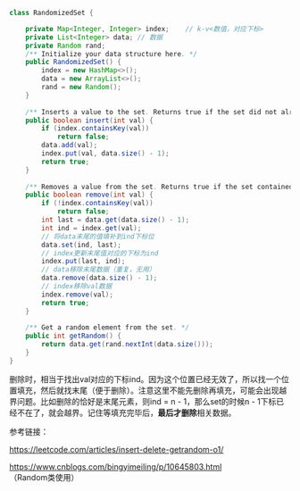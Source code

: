 ``` java
class RandomizedSet {

    private Map<Integer, Integer> index;	// k-v<数值，对应下标>
    private List<Integer> data;	// 数据
    private Random rand;
    /** Initialize your data structure here. */
    public RandomizedSet() {
        index = new HashMap<>();
        data = new ArrayList<>();
        rand = new Random();
    }
    
    /** Inserts a value to the set. Returns true if the set did not already contain the specified element. */
    public boolean insert(int val) {
        if (index.containsKey(val))
            return false;
        data.add(val);
        index.put(val, data.size() - 1);
        return true;
    }
    
    /** Removes a value from the set. Returns true if the set contained the specified element. */
    public boolean remove(int val) {
        if (!index.containsKey(val))
            return false;
        int last = data.get(data.size() - 1);
        int ind = index.get(val);
        // 将data末尾的值填补到ind下标位
        data.set(ind, last);
        // index更新末尾值对应的下标为ind
        index.put(last, ind);
        // data移除末尾数据（重复，无用）
        data.remove(data.size() - 1);
        // index移除val数据
        index.remove(val);
        return true;
    }
    
    /** Get a random element from the set. */
    public int getRandom() {
        return data.get(rand.nextInt(data.size()));
    }
}

```

删除时，相当于找出val对应的下标ind。因为这个位置已经无效了，所以找一个位置填充，然后就找末尾（便于删除）。注意这里不能先删除再填充，可能会出现越界问题。比如删除的恰好是末尾元素，则ind = n - 1，那么set的时候n - 1下标已经不在了，就会越界。记住等填充完毕后，**最后才删除**相关数据。

参考链接：

https://leetcode.com/articles/insert-delete-getrandom-o1/

https://www.cnblogs.com/bingyimeiling/p/10645803.html （Random类使用）